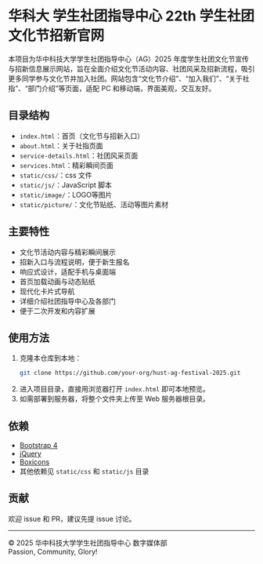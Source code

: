 
# 华科大 学生社团指导中心 22th 学生社团文化节招新官网

本项目为华中科技大学学生社团指导中心（AG）2025 年度学生社团文化节宣传与招新信息展示网站，旨在全面介绍文化节活动内容、社团风采及招新流程，吸引更多同学参与文化节并加入社团。网站包含“文化节介绍”、“加入我们”、“关于社指”、“部门介绍”等页面，适配 PC 和移动端，界面美观，交互友好。


## 目录结构

- `index.html`：首页（文化节与招新入口）
- `about.html`：关于社指页面
- `service-details.html`：社团风采页面
- `services.html`：精彩瞬间页面
- `static/css/`：css 文件
- `static/js/`：JavaScript 脚本
- `static/image/`：LOGO等图片
- `static/picture/`：文化节贴纸、活动等图片素材


## 主要特性

- 文化节活动内容与精彩瞬间展示
- 招新入口与流程说明，便于新生报名
- 响应式设计，适配手机与桌面端
- 首页加载动画与动态贴纸
- 现代化卡片式导航
- 详细介绍社团指导中心及各部门
- 便于二次开发和内容扩展


## 使用方法

1. 克隆本仓库到本地：
    ```bash
    git clone https://github.com/your-org/hust-ag-festival-2025.git
    ```
2. 进入项目目录，直接用浏览器打开 `index.html` 即可本地预览。
3. 如需部署到服务器，将整个文件夹上传至 Web 服务器根目录。


## 依赖

- [Bootstrap 4](https://getbootstrap.com/)
- [jQuery](https://jquery.com/)
- [Boxicons](https://boxicons.com/)
- 其他依赖见 `static/css` 和 `static/js` 目录


## 贡献

欢迎 issue 和 PR，建议先提 issue 讨论。


---

© 2025 华中科技大学学生社团指导中心 数字媒体部  
Passion, Community, Glory!
